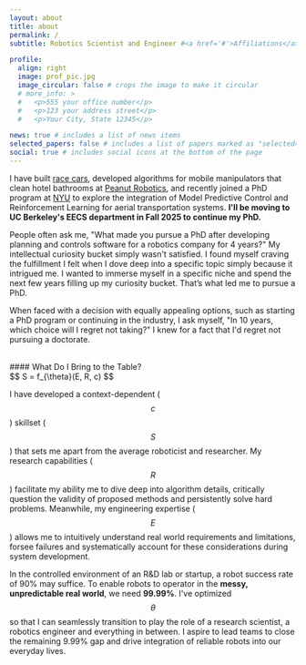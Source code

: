 ```yaml
---
layout: about
title: about
permalink: /
subtitle: Robotics Scientist and Engineer #<a href='#'>Affiliations</a>

profile:
  align: right
  image: prof_pic.jpg
  image_circular: false # crops the image to make it circular
  # more_info: >
  #   <p>555 your office number</p>
  #   <p>123 your address street</p>
  #   <p>Your City, State 12345</p>

news: true # includes a list of news items
selected_papers: false # includes a list of papers marked as "selected={true}"
social: true # includes social icons at the bottom of the page
---
```


I have built [race cars](https://motorsports.illinois.edu/), developed algorithms for mobile manipulators that clean hotel bathrooms at [Peanut Robotics](https://www.peanutrobotics.com/), and recently joined a PhD program at [NYU](https://wp.nyu.edu/arpl/) to explore the integration of Model Predictive Control and Reinforcement Learning for aerial transportation systems. **I'll be moving to UC Berkeley's EECS department in Fall 2025 to continue my PhD.**

People often ask me, "What made you pursue a PhD after developing planning and controls software for a robotics company for 4 years?" My intellectual curiosity bucket simply wasn't satisfied. I found myself craving the fulfillment I felt when I dove deep into a specific topic simply because it intrigued me. I wanted to immerse myself in a specific niche and spend the next few years filling up my curiosity bucket. That’s what led me to pursue a PhD.

When faced with a decision with equally appealing options, such as starting a PhD program or continuing in the industry, I ask myself, "In 10 years, which choice will I regret not taking?" I knew for a fact that I'd regret not pursuing a doctorate.

<br>
#### What Do I Bring to the Table? 
<br>
$$ 
S = f_{\theta}(E, R, c)
$$

I have developed a context-dependent ($$c$$) skillset ($$S$$) that sets me apart from the average roboticist and researcher. My research capabilities ($$R$$) facilitate my ability me to dive deep into algorithm details, critically question the validity of proposed methods and persistently solve hard problems. Meanwhile, my engineering expertise ($$E$$) allows me to intuitively understand real world requirements and limitations, forsee failures and systematically account for these considerations during system development.

In the controlled environment of an R&D lab or startup, a robot success rate of 90% may suffice. To enable robots to operator in the **messy, unpredictable real world**, we need **99.99%**. I've optimized $$\theta$$ so that I can seamlessly transition to play the role of a research scientist, a robotics engineer and everything in between. I aspire to lead teams to close the remaining 9.99% gap and drive integration of reliable robots into our everyday lives.